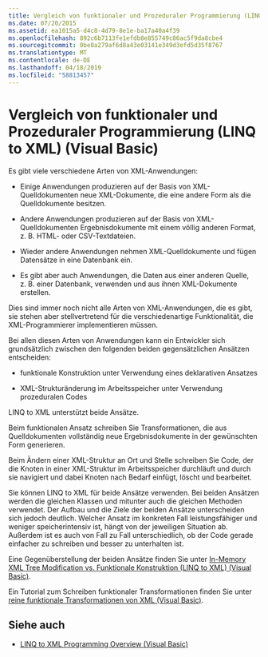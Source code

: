 ```yaml
---
title: Vergleich von funktionaler und Prozeduraler Programmierung (LINQ to XML) (Visual Basic)
ms.date: 07/20/2015
ms.assetid: ea1015a5-d4c8-4d79-8e1e-ba17a40a4f39
ms.openlocfilehash: 892c6b7113fe1efdb8e855749c86ac5f9da8cbe4
ms.sourcegitcommit: 0be8a279af6d8a43e03141e349d3efd5d35f8767
ms.translationtype: MT
ms.contentlocale: de-DE
ms.lasthandoff: 04/18/2019
ms.locfileid: "58813457"
---
```

# <a name="functional-vs-procedural-programming-linq-to-xml-visual-basic"></a>Vergleich von funktionaler und Prozeduraler Programmierung (LINQ to XML) (Visual Basic)
Es gibt viele verschiedene Arten von XML-Anwendungen:  
  
-   Einige Anwendungen produzieren auf der Basis von XML-Quelldokumenten neue XML-Dokumente, die eine andere Form als die Quelldokumente besitzen.  
  
-   Andere Anwendungen produzieren auf der Basis von XML-Quelldokumenten Ergebnisdokumente mit einem völlig anderen Format, z. B. HTML- oder CSV-Textdateien.  
  
-   Wieder andere Anwendungen nehmen XML-Quelldokumente und fügen Datensätze in eine Datenbank ein.  
  
-   Es gibt aber auch Anwendungen, die Daten aus einer anderen Quelle, z. B. einer Datenbank, verwenden und aus ihnen XML-Dokumente erstellen.  
  
 Dies sind immer noch nicht alle Arten von XML-Anwendungen, die es gibt, sie stehen aber stellvertretend für die verschiedenartige Funktionalität, die XML-Programmierer implementieren müssen.  
  
 Bei allen diesen Arten von Anwendungen kann ein Entwickler sich grundsätzlich zwischen den folgenden beiden gegensätzlichen Ansätzen entscheiden:  
  
-   funktionale Konstruktion unter Verwendung eines deklarativen Ansatzes  
  
-   XML-Strukturänderung im Arbeitsspeicher unter Verwendung prozeduralen Codes  
  
 LINQ to XML unterstützt beide Ansätze.  
  
 Beim funktionalen Ansatz schreiben Sie Transformationen, die aus Quelldokumenten vollständig neue Ergebnisdokumente in der gewünschten Form generieren.  
  
 Beim Ändern einer XML-Struktur an Ort und Stelle schreiben Sie Code, der die Knoten in einer XML-Struktur im Arbeitsspeicher durchläuft und durch sie navigiert und dabei Knoten nach Bedarf einfügt, löscht und bearbeitet.  
  
 Sie können LINQ to XML für beide Ansätze verwenden. Bei beiden Ansätzen werden die gleichen Klassen und mitunter auch die gleichen Methoden verwendet. Der Aufbau und die Ziele der beiden Ansätze unterscheiden sich jedoch deutlich. Welcher Ansatz im konkreten Fall leistungsfähiger und weniger speicherintensiv ist, hängt von der jeweiligen Situation ab. Außerdem ist es auch von Fall zu Fall unterschiedlich, ob der Code gerade einfacher zu schreiben und besser zu unterhalten ist.  
  
 Eine Gegenüberstellung der beiden Ansätze finden Sie unter [In-Memory XML Tree Modification vs. Funktionale Konstruktion (LINQ to XML) (Visual Basic)](../../../../visual-basic/programming-guide/concepts/linq/in-memory-xml-tree-modification-vs-functional-construction.md).  
  
 Ein Tutorial zum Schreiben funktionaler Transformationen finden Sie unter [reine funktionale Transformationen von XML (Visual Basic)](../../../../visual-basic/programming-guide/concepts/linq/pure-functional-transformations-of-xml.md).  
  
## <a name="see-also"></a>Siehe auch

- [LINQ to XML Programming Overview (Visual Basic)](../../../../visual-basic/programming-guide/concepts/linq/linq-to-xml-programming-overview.md)
